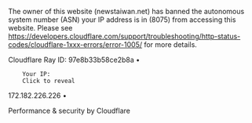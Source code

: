 The owner of this website (newstaiwan.net) has banned the autonomous system number (ASN) your IP address is in (8075) from accessing this website.
                            Please see
                            https://developers.cloudflare.com/support/troubleshooting/http-status-codes/cloudflare-1xxx-errors/error-1005/
                            for more details.
                        
Cloudflare Ray ID: 97e8b33b58ce2b8a
•

        Your IP:
        Click to reveal
172.182.226.226
•

Performance & security by Cloudflare

